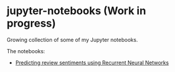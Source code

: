# jupyter-notebooks (Work in progress)

Growing collection of some of my Jupyter notebooks. 

The notebooks:
* [Predicting review sentiments using Recurrent Neural Networks](http://nbviewer.jupyter.org/github/daniel-pape/jupyter-notebooks/blob/master/rnn-imdb-ex.ipynb)
